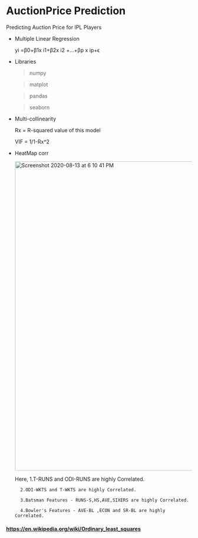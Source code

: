 #  AuctionPrice Prediction
Predicting Auction Price for IPL Players 

* Multiple Linear Regression

  yi =β0+β1x i1+β2x i2 +...+βp x ip+ϵ


* Libraries
   
     >  numpy
    
     >   matplot
   
     >   pandas
   
     >  seaborn

* Multi-collinearity 

     Rx = R-squared value of this model
     
     VIF = 1/1-Rx^2
     
* HeatMap corr

  <img width="838" alt="Screenshot 2020-08-13 at 6 10 41 PM" src="https://user-images.githubusercontent.com/39494791/90136149-5a1bf700-dd91-11ea-8732-516e262129da.png">
  
  Here, 1.T-RUNS and ODI-RUNS are highly Correlated.
  
        2.ODI-WKTS and T-WKTS are highly Correlated.
        
        3.Batsman Features - RUNS-S,HS,AVE,SIXERS are highly Correlated.
        
        4.Bowler's Features - AVE-BL ,ECON and SR-BL are highly Correlated.


 #### https://en.wikipedia.org/wiki/Ordinary_least_squares
     
